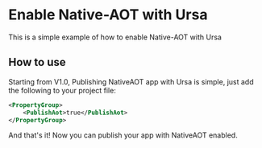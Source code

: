# Enable Native-AOT with Ursa

This is a simple example of how to enable Native-AOT with Ursa

## How to use

Starting from V1.0, Publishing NativeAOT app with Ursa is simple, just add the following to your project file:

```xml
<PropertyGroup>
    <PublishAot>true</PublishAot>
</PropertyGroup>
```

And that's it! Now you can publish your app with NativeAOT enabled.